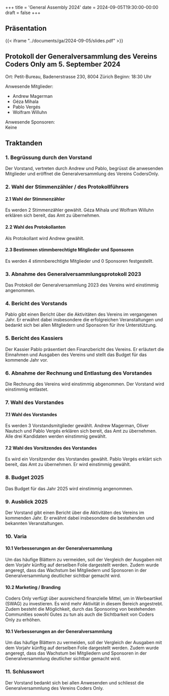 +++
title = 'General Assembly 2024'
date = 2024-09-05T19:30:00-00:00
draft = false
+++

## Präsentation

{{< iframe "../documents/ga/2024-09-05/slides.pdf" >}}

## Protokoll der Generalversammlung des Vereins Coders Only am 5. September 2024

Ort: Petit-Bureau, Badenerstrasse 230, 8004 Zürich
Beginn: 18:30 Uhr

Anwesende Mitglieder:
- Andrew Magerman
- Géza Mihala
- Pablo Vergés
- Wolfram Willuhn  

Anwesende Sponsoren:  
Keine

## Traktanden

### 1. Begrüssung durch den Vorstand

Der Vorstand, vertreten durch Andrew und Pablo, begrüsst die anwesenden
Mitglieder und eröffnet die Generalversammlung des Vereins CodersOnly.

### 2. Wahl der Stimmenzähler / des Protokollführers

#### 2.1 Wahl der Stimmenzähler
Es werden 2 Stimmenzähler gewählt. Géza Mihala und Wolfram Willuhn erklären
sich bereit, das Amt zu übernehmen.

#### 2.2 Wahl des Protokollanten
Als Protokollant wird Andrew gewählt.

#### 2.3 Bestimmen stimmberechtigte Mitglieder und Sponsoren
Es werden 4 stimmberechtigte Mitglieder und 0 Sponsoren festgestellt.

### 3. Abnahme des Generalversammlungsprotokoll 2023
Das Protokoll der Generalversammlung 2023 des Vereins wird einstimmig
angenommen.

### 4. Bericht des Vorstands
Pablo gibt einen Bericht über die Aktivitäten des Vereins im vergangenen Jahr.
Er erwähnt dabei insbesondere die erfolgreichen Veranstaltungen und bedankt
sich bei allen Mitgliedern und Sponsoren für ihre Unterstützung.

### 5. Bericht des Kassiers
Der Kassier Pablo präsentiert den Finanzbericht des Vereins. Er erläutert die
Einnahmen und Ausgaben des Vereins und stellt das Budget für das kommende Jahr
vor.

### 6. Abnahme der Rechnung und Entlastung des Vorstandes
Die Rechnung des Vereins wird einstimmig abgenommen. Der Vorstand wird
einstimmig entlastet.

### 7. Wahl des Vorstandes

#### 7.1 Wahl des Vorstandes
Es werden 3 Vorstandsmitglieder gewählt. Andrew Magerman, Oliver Nautsch und
Pablo Vergés erklären sich bereit, das Amt zu übernehmen.  Alle drei Kandidaten
werden einstimmig gewählt.

#### 7.2 Wahl des Vorsitzendes des Vorstandes
Es wird ein Vorsitzender des Vorstandes gewählt. Pablo Vergés erklärt sich
bereit, das Amt zu übernehmen. Er wird einstimmig gewählt.

### 8. Budget 2025
Das Budget für das Jahr 2025 wird einstimmig angenommen.

### 9. Ausblick 2025
Der Vorstand gibt einen Bericht über die Aktivitäten des Vereins im kommenden
Jahr. Er erwähnt dabei insbesondere die bestehenden und bekannten
Veranstaltungen.

### 10. Varia

#### 10.1 Verbesserungen an der Generalversammlung
Um das häufige Blättern zu vermeiden, soll der Vergleich der Ausgaben mit dem
Vorjahr künftig auf derselben Folie dargestellt werden. Zudem wurde angeregt,
dass das Wachstum bei Mitgliedern und Sponsoren in der Generalversammlung
deutlicher sichtbar gemacht wird.

#### 10.2 Marketing / Branding
Coders Only verfügt über ausreichend finanzielle Mittel, um in Werbeartikel
(SWAG) zu investieren. Es wird mehr Aktivität in diesem Bereich angestrebt.
Zudem besteht die Möglichkeit, durch das Sponsoring von bestehenden Communities
sowohl Gutes zu tun als auch die Sichtbarkeit von Coders Only zu erhöhen.

#### 10.1 Verbesserungen an der Generalversammlung
Um das häufige Blättern zu vermeiden, soll der Vergleich der Ausgaben mit dem
Vorjahr künftig auf derselben Folie dargestellt werden.  Zudem wurde angeregt,
dass das Wachstum bei Mitgliedern und Sponsoren in der Generalversammlung
deutlicher sichtbar gemacht wird.

### 11. Schlusswort
Der Vorstand bedankt sich bei allen Anwesenden und schliesst die
Generalversammlung des Vereins Coders Only.
